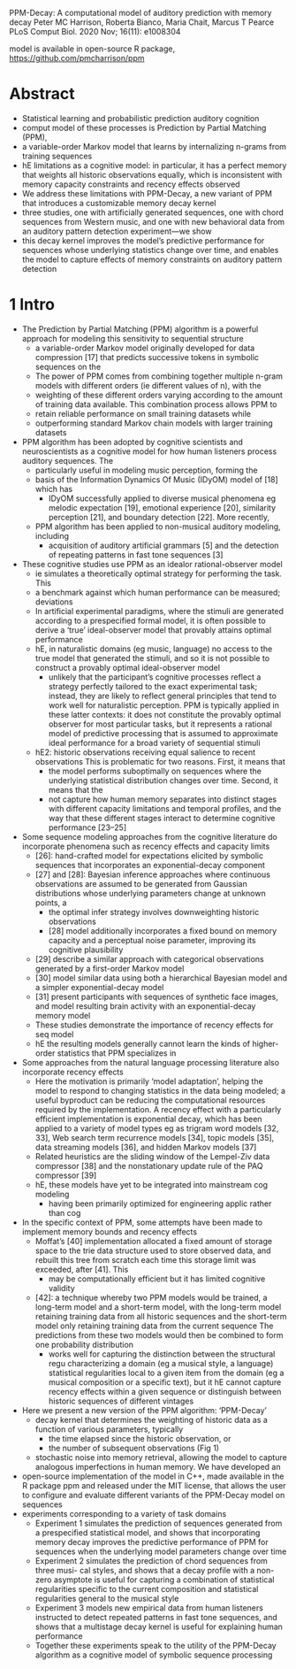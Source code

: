 PPM-Decay: A computational model of auditory prediction with memory decay
Peter MC Harrison, Roberta Bianco, Maria Chait, Marcus T Pearce
PLoS Comput Biol. 2020 Nov; 16(11): e1008304

model is available in open-source R package, https://github.com/pmcharrison/ppm

# Abstract

* Statistical learning and probabilistic prediction auditory cognition
* comput model of these processes is Prediction by Partial Matching (PPM),
* a variable-order Markov model that
  learns by internalizing n-grams from training sequences
* hE limitations as a cognitive model: in particular, it has a
  perfect memory that weights all historic observations equally, which is
  inconsistent with memory capacity constraints and recency effects observed
* We address these limitations with PPM-Decay, a new variant of PPM that
  introduces a customizable memory decay kernel
* three studies, one with
  artificially generated sequences, one with
  chord sequences from Western music, and one with
  new behavioral data from an auditory pattern detection experiment—we show
* this decay kernel improves the model’s predictive performance for sequences
  whose underlying statistics change over time, and enables the model to
  capture effects of memory constraints on auditory pattern detection

# 1 Intro

* The Prediction by Partial Matching (PPM) algorithm is a powerful approach for
  modeling this sensitivity to sequential structure
  * a variable-order Markov model originally developed for data compression
    [17] that predicts successive tokens in symbolic sequences on the
  * The power of PPM comes from combining together multiple n-gram models with
    different orders (ie different values of n), with the
  * weighting of these different orders varying according to the amount of
    training data available.  This combination process allows PPM to
  * retain reliable performance on small training datasets while
  * outperforming standard Markov chain models with larger training datasets
* PPM algorithm has been adopted by cognitive scientists and neuroscientists
  as a cognitive model for how human listeners process auditory sequences. The
  * particularly useful in modeling music perception, forming the
  * basis of the Information Dynamics Of Music (IDyOM) model of [18] which has
    * IDyOM successfully applied to diverse musical phenomena
      eg melodic expectation [19], emotional experience [20],
      similarity perception [21], and boundary detection [22]. More recently,
  * PPM algorithm has been applied to non-musical auditory modeling, including
    * acquisition of auditory artificial grammars [5] and the
      detection of repeating patterns in fast tone sequences [3]
* These cognitive studies use PPM as an idealor rational-observer model
  * ie simulates a theoretically optimal strategy for performing the task. This
  * a benchmark against which human performance can be measured; deviations
  * In artificial experimental paradigms, where the stimuli are generated
    according to a prespecified formal model, it is often possible to derive a
    ‘true’ ideal-observer model that provably attains optimal performance
  * hE, in naturalistic domains (eg music, language) no access to the true
    model that generated the stimuli, and so it is
    not possible to construct a provably optimal ideal-observer model
    * unlikely that the participant’s cognitive processes reflect a strategy
      perfectly tailored to the exact experimental task; instead, they are
      likely to reflect general principles that tend to work well for
      naturalistic perception. PPM is typically applied in these latter
      contexts: it does not constitute the provably optimal observer for most
      particular tasks, but it represents a rational model of predictive
      processing that is assumed to approximate ideal performance for a broad
      variety of sequential stimuli
  * hE2: historic observations receiving equal salience to recent observations
    This is problematic for two reasons. First, it means that
    * the model performs suboptimally on sequences where the underlying
      statistical distribution changes over time. Second, it means that the
    * not capture how human memory separates into distinct stages with
      different capacity limitations and temporal profiles, and the way that
      these different stages interact to determine cognitive performance
      [23–25]
* Some sequence modeling approaches from the cognitive literature do
  incorporate phenomena such as recency effects and capacity limits
  * [26]: hand-crafted model for expectations elicited by symbolic sequences
    that incorporates an exponential-decay component
  * [27] and [28]: Bayesian inference approaches where
    continuous observations are assumed to be generated from Gaussian
    distributions whose underlying parameters change at unknown points, a
    * the optimal infer strategy involves downweighting historic observations
    * [28] model additionally incorporates a fixed bound on memory capacity and
      a perceptual noise parameter, improving its cognitive plausibility
  * [29] describe a similar approach with categorical observations generated by
    a first-order Markov model
  * [30] model similar data using both
    a hierarchical Bayesian model and a simpler exponential-decay model
  * [31] present participants with sequences of synthetic face images, and
    model resulting brain activity with an exponential-decay memory model
  * These studies demonstrate the importance of recency effects for seq model
  * hE the resulting models generally cannot learn the kinds of higher-order
    statistics that PPM specializes in
* Some approaches from the natural language processing literature also
  incorporate recency effects
  * Here the motivation is primarily ‘model adaptation’, helping the model to
    respond to changing statistics in the data being modeled; a useful
    byproduct can be reducing the computational resources required by the
    implementation. A recency effect with a particularly efficient
    implementation is
    exponential decay, which has been applied to a variety of model types eg as
    trigram word models [32, 33], Web search term recurrence models [34], topic
    models [35], data streaming models [36], and hidden Markov models [37]
  * Related heuristics are the
    sliding window of the Lempel-Ziv data compressor [38] and the
    nonstationary update rule of the PAQ compressor [39]
  * hE, these models have yet to be integrated into mainstream cog modeling
    * having been primarily optimized for engineering applic rather than cog
* In the specific context of PPM, some attempts have been made to implement
  memory bounds and recency effects
  * Moffat’s [40] implementation allocated a fixed amount of storage space to
    the trie data structure used to store observed data, and rebuilt this tree
    from scratch each time this storage limit was exceeded, after [41]. This
    * may be computationally efficient but it has limited cognitive validity
  * [42]: a technique whereby two PPM models would be trained, a long-term
    model and a short-term model, with the
    long-term model retaining training data from all historic sequences and the
    short-term model only retaining training data from the current sequence
    The predictions from these two models would then be combined to form one
    probability distribution
    * works well for capturing the distinction between the
      structural regu characterizing a domain (eg a musical style, a language)
      statistical regularities local to a given item from the domain (eg a
      musical composition or a specific text), but it
      hE cannot capture recency effects within a given sequence or
      distinguish between historic sequences of different vintages
* Here we present a new version of the PPM algorithm: ‘PPM-Decay’
  * decay kernel that determines the weighting of historic data as a function
    of various parameters, typically
    * the time elapsed since the historic observation, or
    * the number of subsequent observations (Fig 1)
  * stochastic noise into memory retrieval, allowing the model to capture
    analogous imperfections in human memory. We have developed an
* open-source implementation of the model in C++, made available in the R
  package ppm and released under the MIT license, that allows the user to
  configure and evaluate different variants of the PPM-Decay model on sequences
* experiments corresponding to a variety of task domains
  * Experiment 1 simulates the prediction of sequences generated from a
    prespecified statistical model, and shows that
    incorporating memory decay improves the predictive performance of PPM for
    sequences when the underlying model parameters change over time
  * Experiment 2 simulates the prediction of chord sequences from three musi-
    cal styles, and shows that
    a decay profile with a non-zero asymptote is useful for capturing a
    combination of statistical regularities specific to the current composition
    and statistical regularities general to the musical style
  * Experiment 3 models new empirical data from human listeners instructed to
    detect repeated patterns in fast tone sequences, and shows that
    a multistage decay kernel is useful for explaining human performance
  * Together these experiments speak to the utility of the PPM-Decay algorithm
    as a cognitive model of symbolic sequence processing

